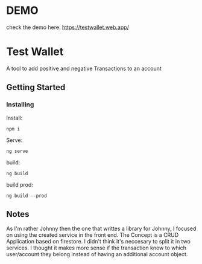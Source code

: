 # DEMO

check the demo here: https://testwallet.web.app/

# Test Wallet

A tool to add positive and negative Transactions to an account

## Getting Started

### Installing

Install:
```
npm i 
```
Serve:
````
ng serve
````
build:
````
ng build
````
build prod:
````
ng build --prod
````

## Notes
As I'm rather Johnny then the one that writtes a library for Johnny, I focused on using the created service in the front end. 
The Concept is a CRUD Application based on firestore.
I didn't think it's neccesary to split it in two services. I thought it makes more sense if the transaction know to which user/account they belong instead of having an additional account object.

